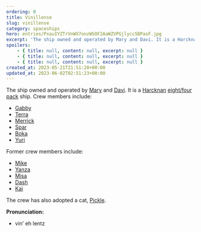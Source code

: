 ```yaml
---
ordering: 0
title: Vinillense
slug: vinillense
category: spaceships
hero: entries/PxauIYZTrVnWX7onzWSOF2AaWZVPGjlycc5BPasF.jpg
excerpt: 'The ship owned and operated by Mary and Davi. It is a Harcknan eight/four pack ship. Crew members in...'
spoilers:
    - { title: null, content: null, excerpt: null }
    - { title: null, content: null, excerpt: null }
    - { title: null, content: null, excerpt: null }
created_at: 2023-05-21T21:51:20+00:00
updated_at: 2023-06-02T02:51:23+00:00
---
```

The ship owned and operated by [Mary](/category/characters/mary) and [Davi](/category/characters/davi). It is a [Harcknan](/category/organizations/harcknan) [eight/four pack](/category/tech-futurism/engine-pack) ship. Crew members include:

- [Gabby](/category/characters/gabby)
- [Terra](/category/characters/terra)
- [Merrick](/category/characters/merrick)
- [Spar](/category/characters/spar)
- [Boka](/category/characters/boka)
- [Yuri](/category/characters/yuri)

Former crew members include:

- [Mike](/category/characters/mike)
- [Yanza](/category/characters/yanza)
- [Misa](/category/characters/misa)
- [Dash](/category/characters/dash)
- [Kai](/category/characters/kai)

The crew has also adopted a cat, [Pickle](/category/characters/pickle).

**Pronunciation:**
- vin’ eh lentz